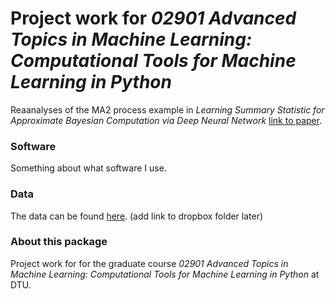 # Project work for *02901 Advanced Topics in Machine Learning: Computational Tools for Machine Learning in Python*

Reaanalyses of the MA2 process example in *Learning Summary Statistic for Approximate Bayesian Computation via Deep Neural Network* [link to paper](https://www.researchgate.net/publication/282691910_Learning_Summary_Statistic_for_Approximate_Bayesian_Computation_via_Deep_Neural_Network). 

### Software

Something about what software I use. 

### Data

The data can be found [here](http://google.com). (add link to dropbox folder later)

### About this package

Project work for for the graduate course *02901 Advanced Topics in Machine Learning: Computational Tools for Machine Learning in Python* at DTU.


